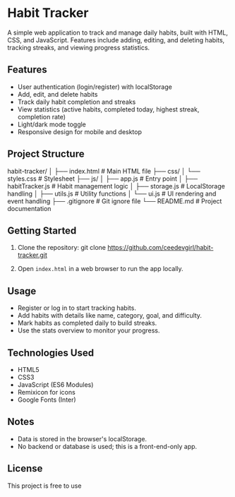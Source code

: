 # Habit Tracker

A simple web application to track and manage daily habits, built with HTML, CSS, and JavaScript. Features include adding, editing, and deleting habits, tracking streaks, and viewing progress statistics.

## Features
- User authentication (login/register) with localStorage
- Add, edit, and delete habits
- Track daily habit completion and streaks
- View statistics (active habits, completed today, highest streak, completion rate)
- Light/dark mode toggle
- Responsive design for mobile and desktop

## Project Structure
habit-tracker/
│
├── index.html         # Main HTML file
├── css/
│   └── styles.css     # Stylesheet
├── js/
│   ├── app.js         # Entry point
│   ├── habitTracker.js # Habit management logic
│   ├── storage.js     # LocalStorage handling
│   ├── utils.js       # Utility functions
│   └── ui.js          # UI rendering and event handling
├── .gitignore         # Git ignore file
└── README.md          # Project documentation


## Getting Started
1. Clone the repository:
git clone https://github.com/ceedevgirl/habit-tracker.git

2. Open `index.html` in a web browser to run the app locally.

## Usage
- Register or log in to start tracking habits.
- Add habits with details like name, category, goal, and difficulty.
- Mark habits as completed daily to build streaks.
- Use the stats overview to monitor your progress.

## Technologies Used
- HTML5
- CSS3
- JavaScript (ES6 Modules)
- Remixicon for icons
- Google Fonts (Inter)

## Notes
- Data is stored in the browser's localStorage.
- No backend or database is used; this is a front-end-only app.

## License
This project is free to use